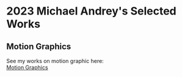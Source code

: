 # 2023 Michael Andrey's Selected Works
 ## Motion Graphics
 See my works on motion graphic here:<br>
 [Motion Graphics](https://github.com/tungtaktunghei/selectedworks/blob/main/Motion%20Graphics/mgreadme.md)
   
